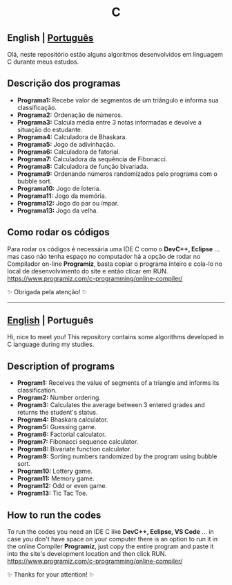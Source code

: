 ﻿<h1 align="center">
  <br>C</h1>

<a id="en-readme"></a>
## English | [Português](#pt-readme)

Olá, neste repositório estão alguns algoritmos desenvolvidos em linguagem C durante meus estudos.


## Descrição dos programas

- **Programa1:** Recebe valor de segmentos de um triângulo e informa sua classificação.
- **Programa2:** Ordenação de números.
- **Programa3:**   Calcula média entre 3 notas informadas e devolve a situação do estudante.
- **Programa4:** Calculadora de Bhaskara.
- **Programa5:** Jogo de adivinhação.
- **Programa6:** Calculadora de fatorial.
- **Programa7:** Calculadora da sequência de Fibonacci.
- **Programa8:** Calculadora de função bivariada. 
- **Programa9:** Ordenando números randomizados pelo programa com o bubble sort.
- **Programa10:** Jogo de loteria. 
- **Programa11:** Jogo da memória.
- **Programa12:** Jogo do par ou ímpar.
- **Programa13:** Jogo da velha. 



## Como rodar os códigos

Para rodar os códigos é necessária uma IDE C como o **DevC++, Eclipse** ... mas caso não tenha espaço no computador há a opção de rodar no Compilador on-line **Programiz**, basta copiar o programa inteiro e cola-lo no local de desenvolvimento do site e então clicar em RUN. 
https://www.programiz.com/c-programming/online-compiler/



✨ Obrigada pela atenção! ✨

-------

<a id="pt-readme"></a>
## [English](#en-readme) | Português


Hi, nice to meet you! This repository contains some algorithms developed in C language during my studies.


## Description of programs

- **Program1:** Receives the value of segments of a triangle and informs its classification.
- **Program2:** Number ordering.
- **Program3:** Calculates the average between 3 entered grades and returns the student's status.
- **Program4:** Bhaskara calculator.
- **Program5:** Guessing game.
- **Program6:** Factorial calculator.
- **Program7:** Fibonacci sequence calculator.
- **Program8:** Bivariate function calculator.
- **Program9:** Sorting numbers randomized by the program using bubble sort.
- **Program10:** Lottery game.
- **Program11:** Memory game.
- **Program12:** Odd or even game.
- **Program13:** Tic Tac Toe.



## How to run the codes

To run the codes you need an IDE C like **DevC++,  Eclipse, VS Code** ... in case you don't have space on your computer there is an option to run it in the online Compiler **Programiz**, just copy the entire program and paste it into the site's development location and then click RUN.
https://www.programiz.com/c-programming/online-compiler/



✨ Thanks for your attention! ✨
